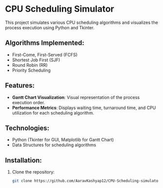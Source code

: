 
# CPU Scheduling Simulator

This project simulates various CPU scheduling algorithms and visualizes the process execution using Python and Tkinter.

## Algorithms Implemented:
- First-Come, First-Served (FCFS)
- Shortest Job First (SJF)
- Round Robin (RR)
- Priority Scheduling

## Features:
- **Gantt Chart Visualization**: Visual representation of the process execution order.
- **Performance Metrics**: Displays waiting time, turnaround time, and CPU utilization for each scheduling algorithm.

## Technologies:
- Python (Tkinter for GUI, Matplotlib for Gantt Chart)
- Data Structures for scheduling algorithms

## Installation:
1. Clone the repository:
   ```bash
   git clone https://github.com/AaravKashyap12/CPU-Scheduling-simulator.git
